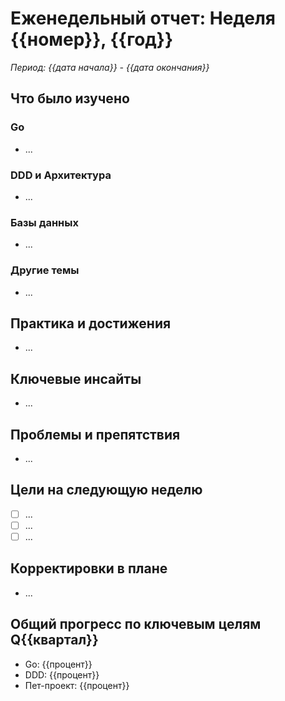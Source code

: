 
# Еженедельный отчет: Неделя {{номер}}, {{год}}

*Период: {{дата начала}} - {{дата окончания}}*

## Что было изучено

### Go
- ...

### DDD и Архитектура
- ...

### Базы данных
- ...

### Другие темы
- ...

## Практика и достижения
- ...

## Ключевые инсайты
- ...

## Проблемы и препятствия
- ...

## Цели на следующую неделю
- [ ] ...
- [ ] ...
- [ ] ...

## Корректировки в плане
- ...

## Общий прогресс по ключевым целям Q{{квартал}}
- Go: {{процент}}
- DDD: {{процент}}
- Пет-проект: {{процент}}
